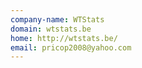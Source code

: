 ```yaml
---
company-name: WTStats
domain: wtstats.be
home: http://wtstats.be/
email: pricop2008@yahoo.com
---
```




